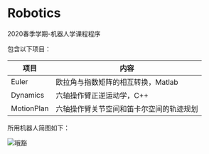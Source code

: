 # Robotics
 2020春季学期-机器人学课程程序

包含以下项目：

| 项目       | 内容                                     |
| ---------- | ---------------------------------------- |
| Euler      | 欧拉角与指数矩阵的相互转换，Matlab       |
| Dynamics   | 六轴操作臂正逆运动学，C++                |
| MotionPlan | 六轴操作臂关节空间和笛卡尔空间的轨迹规划 |

所用机器人简图如下：

![哦豁](https://github.com/ShengsiFan/Robotics/raw/master/readmeimage/image-20200714205430597.png)